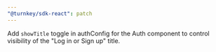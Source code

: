 ```yaml
---
"@turnkey/sdk-react": patch
---
```


Add `showTitle` toggle in authConfig for the Auth component to control visibility of the "Log in or Sign up" title.
